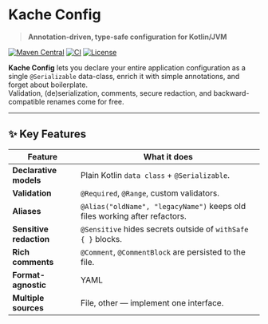 # Kache Config

> **Annotation-driven, type-safe configuration for Kotlin/JVM**

[![Maven Central](https://img.shields.io/maven-central/v/dev.kache/config-core?logo=kotlin&color=brightgreen)](https://central.sonatype.com/namespace/dev.kache)
[![CI](https://github.com/<your-org>/kache-config/actions/workflows/ci.yml/badge.svg)](https://github.com/<your-org>/kache-config/actions/workflows/ci.yml)
[![License](https://img.shields.io/github/license/<your-org>/kache-config)](LICENSE)

**Kache Config** lets you declare your entire application configuration as a single `@Serializable` data-class, enrich it with simple annotations, and forget about boilerplate.  
Validation, (de)serialization, comments, secure redaction, and backward-compatible renames come for free.

---

## ✨ Key Features

| Feature | What it does |
|---------|--------------|
| **Declarative models** | Plain Kotlin `data class` + `@Serializable`. |
| **Validation** | `@Required`, `@Range`, custom validators. |
| **Aliases** | `@Alias("oldName", "legacyName")` keeps old files working after refactors. | TODO |
| **Sensitive redaction** | `@Sensitive` hides secrets outside of `withSafe { }` blocks. |
| **Rich comments** | `@Comment`, `@CommentBlock` are persisted to the file. |
| **Format-agnostic** | YAML |
| **Multiple sources** | File, other — implement one interface. |

